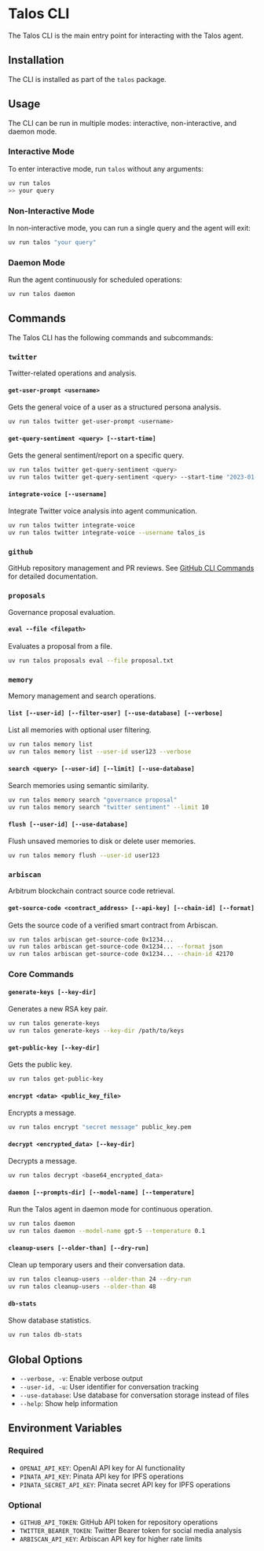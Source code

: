 # Talos CLI

The Talos CLI is the main entry point for interacting with the Talos agent.

## Installation

The CLI is installed as part of the `talos` package.

## Usage

The CLI can be run in multiple modes: interactive, non-interactive, and daemon mode.

### Interactive Mode

To enter interactive mode, run `talos` without any arguments:

```bash
uv run talos
>> your query
```

### Non-Interactive Mode

In non-interactive mode, you can run a single query and the agent will exit:

```bash
uv run talos "your query"
```

### Daemon Mode

Run the agent continuously for scheduled operations:

```bash
uv run talos daemon
```

## Commands

The Talos CLI has the following commands and subcommands:

### `twitter`

Twitter-related operations and analysis.

#### `get-user-prompt <username>`

Gets the general voice of a user as a structured persona analysis.

```bash
uv run talos twitter get-user-prompt <username>
```

#### `get-query-sentiment <query> [--start-time]`

Gets the general sentiment/report on a specific query.

```bash
uv run talos twitter get-query-sentiment <query>
uv run talos twitter get-query-sentiment <query> --start-time "2023-01-01T00:00:00Z"
```

#### `integrate-voice [--username]`

Integrate Twitter voice analysis into agent communication.

```bash
uv run talos twitter integrate-voice
uv run talos twitter integrate-voice --username talos_is
```

### `github`

GitHub repository management and PR reviews. See [GitHub CLI Commands](../CLI_GITHUB_COMMANDS.md) for detailed documentation.

### `proposals`

Governance proposal evaluation.

#### `eval --file <filepath>`

Evaluates a proposal from a file.

```bash
uv run talos proposals eval --file proposal.txt
```

### `memory`

Memory management and search operations.

#### `list [--user-id] [--filter-user] [--use-database] [--verbose]`

List all memories with optional user filtering.

```bash
uv run talos memory list
uv run talos memory list --user-id user123 --verbose
```

#### `search <query> [--user-id] [--limit] [--use-database]`

Search memories using semantic similarity.

```bash
uv run talos memory search "governance proposal"
uv run talos memory search "twitter sentiment" --limit 10
```

#### `flush [--user-id] [--use-database]`

Flush unsaved memories to disk or delete user memories.

```bash
uv run talos memory flush --user-id user123
```

### `arbiscan`

Arbitrum blockchain contract source code retrieval.

#### `get-source-code <contract_address> [--api-key] [--chain-id] [--format]`

Gets the source code of a verified smart contract from Arbiscan.

```bash
uv run talos arbiscan get-source-code 0x1234...
uv run talos arbiscan get-source-code 0x1234... --format json
uv run talos arbiscan get-source-code 0x1234... --chain-id 42170
```

### Core Commands

#### `generate-keys [--key-dir]`

Generates a new RSA key pair.

```bash
uv run talos generate-keys
uv run talos generate-keys --key-dir /path/to/keys
```

#### `get-public-key [--key-dir]`

Gets the public key.

```bash
uv run talos get-public-key
```

#### `encrypt <data> <public_key_file>`

Encrypts a message.

```bash
uv run talos encrypt "secret message" public_key.pem
```

#### `decrypt <encrypted_data> [--key-dir]`

Decrypts a message.

```bash
uv run talos decrypt <base64_encrypted_data>
```

#### `daemon [--prompts-dir] [--model-name] [--temperature]`

Run the Talos agent in daemon mode for continuous operation.

```bash
uv run talos daemon
uv run talos daemon --model-name gpt-5 --temperature 0.1
```

#### `cleanup-users [--older-than] [--dry-run]`

Clean up temporary users and their conversation data.

```bash
uv run talos cleanup-users --older-than 24 --dry-run
uv run talos cleanup-users --older-than 48
```

#### `db-stats`

Show database statistics.

```bash
uv run talos db-stats
```

## Global Options

- `--verbose, -v`: Enable verbose output
- `--user-id, -u`: User identifier for conversation tracking
- `--use-database`: Use database for conversation storage instead of files
- `--help`: Show help information

## Environment Variables

### Required
- `OPENAI_API_KEY`: OpenAI API key for AI functionality
- `PINATA_API_KEY`: Pinata API key for IPFS operations
- `PINATA_SECRET_API_KEY`: Pinata secret API key for IPFS operations

### Optional
- `GITHUB_API_TOKEN`: GitHub API token for repository operations
- `TWITTER_BEARER_TOKEN`: Twitter Bearer token for social media analysis
- `ARBISCAN_API_KEY`: Arbiscan API key for higher rate limits
